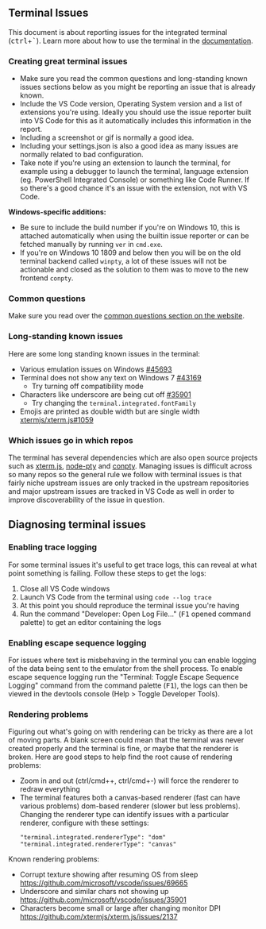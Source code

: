 ## Terminal Issues

This document is about reporting issues for the integrated terminal (<kbd>ctrl</kbd>+<kbd>`</kbd>). Learn more about how to use the terminal in the [documentation](https://code.visualstudio.com/docs/editor/integrated-terminal).

### Creating great terminal issues

- Make sure you read the common questions and long-standing known issues sections below as you might be reporting an issue that is already known.
- Include the VS Code version, Operating System version and a list of extensions you're using. Ideally you should use the issue reporter built into VS Code for this as it automatically includes this information in the report.
- Including a screenshot or gif is normally a good idea.
- Including your settings.json is also a good idea as many issues are normally related to bad configuration.
- Take note if you're using an extension to launch the terminal, for example using a debugger to launch the terminal, language extension (eg. PowerShell Integrated Console) or something like Code Runner. If so there's a good chance it's an issue with the extension, not with VS Code.

**Windows-specific additions:**

- Be sure to include the build number if you're on Windows 10, this is attached automatically when using the builtin issue reporter or can be fetched manually by running `ver` in `cmd.exe`.
- If you're on Windows 10 1809 and below then you will be on the old terminal backend called `winpty`, a lot of these issues will not be actionable and closed as the solution to them was to move to the new frontend `conpty`.

### Common questions

Make sure you read over the [common questions section on the website](https://code.visualstudio.com/docs/editor/integrated-terminal#_common-questions).

### Long-standing known issues

Here are some long standing known issues in the terminal:

- Various emulation issues on Windows [#45693](https://github.com/Microsoft/vscode/issues/45693)
- Terminal does not show any text on Windows 7 [#43169](https://github.com/Microsoft/vscode/issues/43169)
  - Try turning off compatibility mode
- Characters like underscore are being cut off [#35901](https://github.com/Microsoft/vscode/issues/35901)
  - Try changing the `terminal.integrated.fontFamily`
- Emojis are printed as double width but are single width [xtermjs/xterm.js#1059](https://github.com/xtermjs/xterm.js/issues/1059)

### Which issues go in which repos

The terminal has several dependencies which are also open source projects such as [xterm.js](https://github.com/xtermjs/xterm.js), [node-pty](https://github.com/microsoft/node-pty) and [conpty](https://github.com/microsoft/terminal). Managing issues is difficult across so many repos so the general rule we follow with terminal issues is that fairly niche upstream issues are only tracked in the upstream repositories and major upstream issues are tracked in VS Code as well in order to improve discoverability of the issue in question.

## Diagnosing terminal issues

### Enabling trace logging

For some terminal issues it's useful to get trace logs, this can reveal at what point something is failing. Follow these steps to get the logs:

1. Close all VS Code windows
2. Launch VS Code from the terminal using `code --log trace`
3. At this point you should reproduce the terminal issue you're having
4. Run the command "Developer: Open Log File..." (<kbd>F1</kbd> opened command palette) to get an editor containing the logs

### Enabling escape sequence logging

For issues where text is misbehaving in the terminal you can enable logging of the data being sent to the emulator from the shell process. To enable escape sequence logging run the "Terminal: Toggle Escape Sequence Logging" command from the command palette (<kbd>F1</kbd>), the logs can then be viewed in the devtools console (Help &gt; Toggle Developer Tools).

### Rendering problems

Figuring out what's going on with rendering can be tricky as there are a lot of moving parts. A blank screen could mean that the terminal was never created properly and the terminal is fine, or maybe that the renderer is broken. Here are good steps to help find the root cause of rendering problems:

- Zoom in and out (ctrl/cmd++, ctrl/cmd+-) will force the renderer to redraw everything
- The terminal features both a canvas-based renderer (fast can have various problems) dom-based renderer (slower but less problems). Changing the renderer type can identify issues with a particular renderer, configure with these settings:
   ```
   "terminal.integrated.rendererType": "dom"
   "terminal.integrated.rendererType": "canvas"
   ```

Known rendering problems:

- Corrupt texture showing after resuming OS from sleep https://github.com/microsoft/vscode/issues/69665
- Underscore and similar chars not showing up https://github.com/microsoft/vscode/issues/35901
- Characters become small or large after changing monitor DPI https://github.com/xtermjs/xterm.js/issues/2137